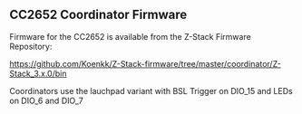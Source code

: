 ## CC2652 Coordinator Firmware 

Firmware for the CC2652 is available from the Z-Stack Firmware Repository:

https://github.com/Koenkk/Z-Stack-firmware/tree/master/coordinator/Z-Stack_3.x.0/bin

Coordinators use the lauchpad variant with BSL Trigger on DIO_15 and LEDs on DIO_6 and DIO_7